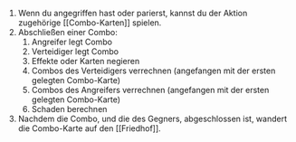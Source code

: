 1. Wenn du angegriffen hast oder parierst, kannst du der Aktion zugehörige [[Combo-Karten]] spielen.
2. Abschließen einer Combo:
	1. Angreifer legt Combo
	2. Verteidiger legt Combo
	3. Effekte oder Karten negieren
	4. Combos des Verteidigers verrechnen (angefangen mit der ersten gelegten Combo-Karte)
	5. Combos des Angreifers verrechnen (angefangen mit der ersten gelegten Combo-Karte)
	6. Schaden berechnen
3. Nachdem die Combo, und die des Gegners, abgeschlossen ist, wandert die Combo-Karte auf den [[Friedhof]].